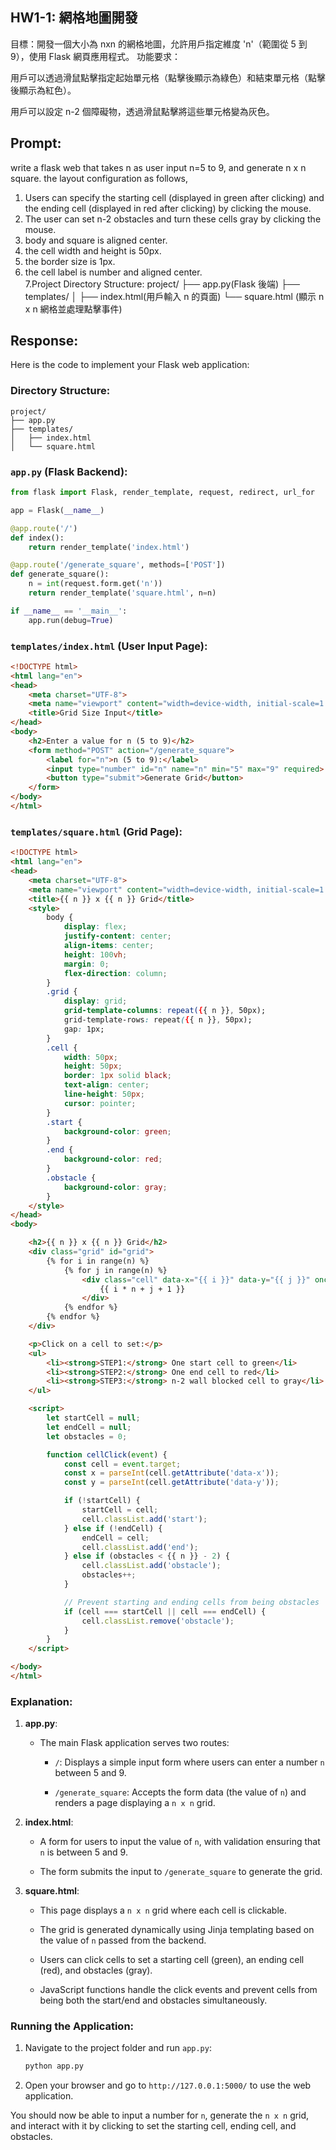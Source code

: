 ## HW1-1: 網格地圖開發
目標：開發一個大小為 nxn 的網格地圖，允許用戶指定維度 'n'（範圍從 5 到9），使用 Flask 網頁應用程式。
功能要求：

用戶可以透過滑鼠點擊指定起始單元格（點擊後顯示為綠色）和結束單元格（點擊後顯示為紅色）。

用戶可以設定 n-2 個障礙物，透過滑鼠點擊將這些單元格變為灰色。


## Prompt:
 write a flask web that takes n as user input n=5 to 9, and generate n x n square.
the layout configuration as follows,
1. Users can specify the starting cell (displayed in green after clicking) and the ending cell (displayed in red after clicking) by clicking the mouse.
2. The user can set n-2 obstacles and turn these cells gray by clicking the mouse. 
3. body and square is aligned center. 
4. the cell width and height is 50px. 
5. the border size is 1px.
6. the cell label is number and aligned center.  
7.Project Directory Structure: 
project/
├── app.py(Flask 後端)
├── templates/
│   ├── index.html(用戶輸入 n 的頁面)
      └── square.html (顯示 n x n 網格並處理點擊事件)

## Response:
Here is the code to implement your Flask web application:

### Directory Structure:

```
project/
├── app.py
├── templates/
│   ├── index.html
│   └── square.html
```

### `app.py` (Flask Backend):

```python
from flask import Flask, render_template, request, redirect, url_for

app = Flask(__name__)

@app.route('/')
def index():
    return render_template('index.html')

@app.route('/generate_square', methods=['POST'])
def generate_square():
    n = int(request.form.get('n'))
    return render_template('square.html', n=n)

if __name__ == '__main__':
    app.run(debug=True)
```

### `templates/index.html` (User Input Page):

```html
<!DOCTYPE html>
<html lang="en">
<head>
    <meta charset="UTF-8">
    <meta name="viewport" content="width=device-width, initial-scale=1.0">
    <title>Grid Size Input</title>
</head>
<body>
    <h2>Enter a value for n (5 to 9)</h2>
    <form method="POST" action="/generate_square">
        <label for="n">n (5 to 9):</label>
        <input type="number" id="n" name="n" min="5" max="9" required>
        <button type="submit">Generate Grid</button>
    </form>
</body>
</html>
```

### `templates/square.html` (Grid Page):

```html
<!DOCTYPE html>
<html lang="en">
<head>
    <meta charset="UTF-8">
    <meta name="viewport" content="width=device-width, initial-scale=1.0">
    <title>{{ n }} x {{ n }} Grid</title>
    <style>
        body {
            display: flex;
            justify-content: center;
            align-items: center;
            height: 100vh;
            margin: 0;
            flex-direction: column;
        }
        .grid {
            display: grid;
            grid-template-columns: repeat({{ n }}, 50px);
            grid-template-rows: repeat({{ n }}, 50px);
            gap: 1px;
        }
        .cell {
            width: 50px;
            height: 50px;
            border: 1px solid black;
            text-align: center;
            line-height: 50px;
            cursor: pointer;
        }
        .start {
            background-color: green;
        }
        .end {
            background-color: red;
        }
        .obstacle {
            background-color: gray;
        }
    </style>
</head>
<body>

    <h2>{{ n }} x {{ n }} Grid</h2>
    <div class="grid" id="grid">
        {% for i in range(n) %}
            {% for j in range(n) %}
                <div class="cell" data-x="{{ i }}" data-y="{{ j }}" onclick="cellClick(event)">
                    {{ i * n + j + 1 }}
                </div>
            {% endfor %}
        {% endfor %}
    </div>

    <p>Click on a cell to set:</p>
    <ul>
        <li><strong>STEP1:</strong> One start cell to green</li>
        <li><strong>STEP2:</strong> One end cell to red</li>
        <li><strong>STEP3:</strong> n-2 wall blocked cell to gray</li>
    </ul>

    <script>
        let startCell = null;
        let endCell = null;
        let obstacles = 0;

        function cellClick(event) {
            const cell = event.target;
            const x = parseInt(cell.getAttribute('data-x'));
            const y = parseInt(cell.getAttribute('data-y'));

            if (!startCell) {
                startCell = cell;
                cell.classList.add('start');
            } else if (!endCell) {
                endCell = cell;
                cell.classList.add('end');
            } else if (obstacles < {{ n }} - 2) {
                cell.classList.add('obstacle');
                obstacles++;
            }

            // Prevent starting and ending cells from being obstacles
            if (cell === startCell || cell === endCell) {
                cell.classList.remove('obstacle');
            }
        }
    </script>

</body>
</html>

```

### Explanation:

1.  **app.py**:
    
    *   The main Flask application serves two routes:
        
        *   `/`: Displays a simple input form where users can enter a number `n` between 5 and 9.
            
        *   `/generate_square`: Accepts the form data (the value of `n`) and renders a page displaying a `n x n` grid.
            
2.  **index.html**:
    
    *   A form for users to input the value of `n`, with validation ensuring that `n` is between 5 and 9.
        
    *   The form submits the input to `/generate_square` to generate the grid.
        
3.  **square.html**:
    
    *   This page displays a `n x n` grid where each cell is clickable.
        
    *   The grid is generated dynamically using Jinja templating based on the value of `n` passed from the backend.
        
    *   Users can click cells to set a starting cell (green), an ending cell (red), and obstacles (gray).
        
    *   JavaScript functions handle the click events and prevent cells from being both the start/end and obstacles simultaneously.
        

### Running the Application:

1.  Navigate to the project folder and run `app.py`:
    
    ```bash
    python app.py
    ```
    
2.  Open your browser and go to `http://127.0.0.1:5000/` to use the web application.
    

You should now be able to input a number for `n`, generate the `n x n` grid, and interact with it by clicking to set the starting cell, ending cell, and obstacles.

